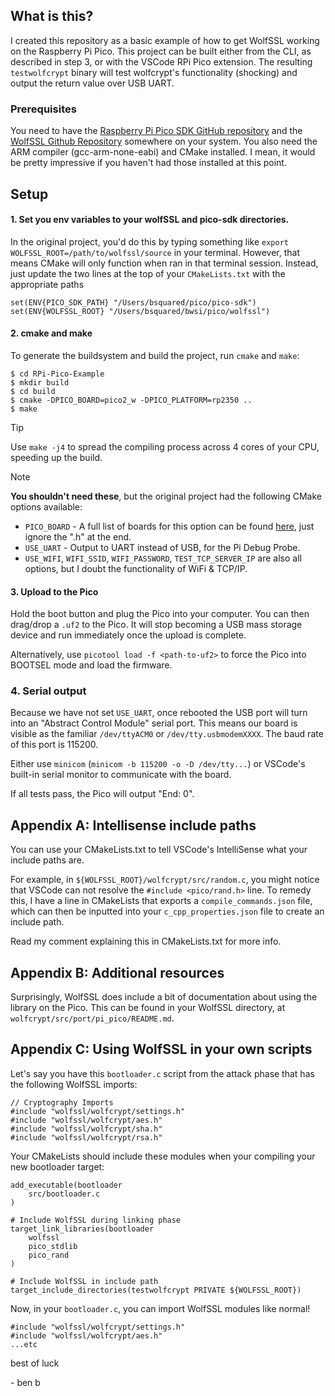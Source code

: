 ## What is this?

I created this repository as a basic example of how to get WolfSSL working on the Raspberry Pi Pico. This project can be built either from the CLI, as described in step 3, or with the VSCode RPi Pico extension. The resulting `testwolfcrypt` binary will test wolfcrypt's functionality (shocking) and output the return value over USB UART.

### Prerequisites

You need to have the [Raspberry Pi Pico SDK GitHub repository](https://github.com/raspberrypi/pico-sdk) and the [WolfSSL Github Repository](https://github.com/wolfSSL/wolfssl)
somewhere on your system. You also need the ARM compiler (gcc-arm-none-eabi) and CMake installed. I mean, it would be pretty impressive if you haven't had those installed at this point.

## Setup

#### 1. Set you env variables to your wolfSSL and pico-sdk directories.

In the original project, you'd do this by typing something like `export WOLFSSL_ROOT=/path/to/wolfssl/source` in your terminal. However, that means CMake will only function when ran in that terminal session. Instead, just update the two lines at the top of your `CMakeLists.txt` with the appropriate paths
```
set(ENV{PICO_SDK_PATH} "/Users/bsquared/pico/pico-sdk")
set(ENV{WOLFSSL_ROOT} "/Users/bsquared/bwsi/pico/wolfssl")
```

#### 2. cmake and make

To generate the buildsystem and build the project, run `cmake` and `make`:
```
$ cd RPi-Pico-Example
$ mkdir build
$ cd build
$ cmake -DPICO_BOARD=pico2_w -DPICO_PLATFORM=rp2350 ..
$ make
```

> [!TIP]
> Use `make -j4` to spread the compiling process across 4 cores of your CPU, speeding up the build.

> [!NOTE]
> **You shouldn't need these**, but the original project had the following CMake options available:
> * `PICO_BOARD` - A full list of boards for this option can be found [here](https://github.com/raspberrypi/pico-sdk/tree/master/src/boards/include/boards), just ignore the ".h" at the end.
> * `USE_UART` - Output to UART instead of USB, for the Pi Debug Probe.
> * `USE_WIFI`, `WIFI_SSID`, `WIFI_PASSWORD`, `TEST_TCP_SERVER_IP` are also all options, but I doubt the functionality of WiFi & TCP/IP.

#### 3. Upload to the Pico

Hold the boot button and plug the Pico into your computer. You can then
drag/drop a `.uf2` to the Pico. It will stop becoming a USB mass storage device
and run immediately once the upload is complete.

Alternatively, use `picotool load -f <path-to-uf2>` to force the Pico into BOOTSEL mode and load the firmware.

### 4. Serial output

Because we have not set `USE_UART`, once rebooted the USB port will turn into an
"Abstract Control Module" serial port. This means our board is visible as the familiar
`/dev/ttyACM0` or `/dev/tty.usbmodemXXXX`. The baud rate of this port
is 115200.

Either use `minicom` (`minicom -b 115200 -o -D /dev/tty...`) or VSCode's built-in serial monitor to communicate with the board.

If all tests pass, the Pico will output "End: 0".

## Appendix A: Intellisense include paths

You can use your CMakeLists.txt to tell VSCode's IntelliSense what your include paths are. 

For example, in `${WOLFSSL_ROOT}/wolfcrypt/src/random.c`, you might notice that VSCode can not resolve the `#include <pico/rand.h>` line. To remedy this, I have a line in CMakeLists that exports a `compile_commands.json` file, which can then be inputted into your `c_cpp_properties.json` file to create an include path. 

Read my comment explaining this in CMakeLists.txt for more info.

## Appendix B: Additional resources

Surprisingly, WolfSSL does include a bit of documentation about using the library on the Pico. This can be found in your WolfSSL directory, at `wolfcrypt/src/port/pi_pico/README.md`.

## Appendix C: Using WolfSSL in your own scripts

Let's say you have this `bootloader.c` script from the attack phase that has the following WolfSSL imports:
```
// Cryptography Imports
#include "wolfssl/wolfcrypt/settings.h"
#include "wolfssl/wolfcrypt/aes.h"
#include "wolfssl/wolfcrypt/sha.h"
#include "wolfssl/wolfcrypt/rsa.h"
```

Your CMakeLists should include these modules when your compiling your new bootloader target:
```
add_executable(bootloader
    src/bootloader.c
)

# Include WolfSSL during linking phase
target_link_libraries(bootloader
    wolfssl
    pico_stdlib
    pico_rand
)

# Include WolfSSL in include path
target_include_directories(testwolfcrypt PRIVATE ${WOLFSSL_ROOT})
```

Now, in your `bootloader.c`, you can import WolfSSL modules like normal!
```
#include "wolfssl/wolfcrypt/settings.h"
#include "wolfssl/wolfcrypt/aes.h"
...etc
```

best of luck

\- ben b